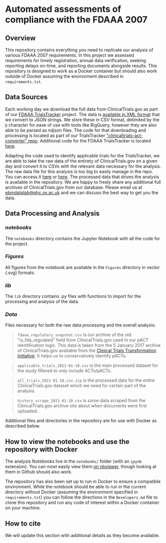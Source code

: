 # Automated assessments of compliance with the FDAAA 2007

## Overview

This repository contains everything you need to replicate our analysis of various FDAAA 2007 requirements. In this project we assessed requirements for timely registration, annual data verification, seeking reporting delays on-time, and reporting documents alongside results. This repository is designed to work as a Docker container but should also work outside of Docker assuming the environment described in `requirements.txt`.

## Data Sources

Each working day we download the full data from ClinicalTrials.gov as part of our [FDAAA TrialsTracker](https://fdaaa.trialstracker.net/) project. The data is [available in XML format](https://clinicaltrials.gov/ct2/resources/download) that we convert to JSON strings. We store these in CSV format, delimited by the `þ` character for ease of use with tools like BigQuery, however they are also able to be parsed as ndjson files. The code for that downloading and processing is located as part of our TrialsTracker ["clinicaltrials-act-converter" repo](https://github.com/ebmdatalab/clinicaltrials-act-converter). Additional code for the FDAAA TrialsTracker is located [here](https://github.com/ebmdatalab/clinicaltrials-act-tracker).

Adapting the code used to identify applicable trials for the TrialsTracker, we are able to take the raw data of the entirety of ClinicalTrials.gov on a given day and convert it to CSVs with the relevant data necessary for the analysis. The raw data file for this analysis is too big to easily manage in the repo. You can access it [here](https://doi.org/10.6084/m9.figshare.12789902) or [here](https://www.dropbox.com/s/awlhqwjtkzp6t4b/clinicaltrials_raw_clincialtrials_json_2021-01-18.csv.zip?dl=0). The processed data that drives the analysis is available in the repository. We are happy to freely share any additional full archives of ClinicalTrials.gov from our database. Please email us at [ebmdatalab@phc.ox.ac.uk](mailto:ebmdatalab@phc.ox.ac.uk) and we can discuss the best way to get you the data.

## Data Processing and Analysis

### *notebooks*

The `notebooks` directory contains the Jupyter Notebook with all the code for the project. 

### *Figures*

All figures from the notebook are available in the `Figures` directory in vector (.svg) formats.

### *lib*

The `lib` directory contains .py files with functions to import for the processing and analysis of the data.

### *Data*

Files necessary for both the raw data processing and the overall analysis:

>`fdaaa_regulatory_snapshot.csv` is our archive of the old "is_fda_regulated" field from ClinicalTrials.gov used in our pACT identification logic. This data is taken from the 5 January 2017 archive of ClinicalTrials.gov available from the [Clinical Trials Transformation Initiative](https://aact.ctti-clinicaltrials.org/snapshots). It helps us to conservatively identify pACTs.

>`applicable_trials_2021-01-18.csv` is the main processed dataset for the study filtered to only include ACTs/pACTs.

>`all_trials_2021-01-18.csv.zip` is the processed data for the entire ClinicalTrials.gov dataset which we need for certain part of the analysis.

>`history_scrape_2021-01-18.csv` is some data scraped from the ClinicalTrials.gov archive site about when documents were first uploaded.

Additional files and directories in the repository are for use with Docker as described below.

## How to view the notebooks and use the repository with Docker

The analysis Notebooks live in the `notebooks/` folder (with an `ipynb` extension). You can most easily view them [on nbviewer](https://nbviewer.jupyter.org/github/ebmdatalab/fdaaa_trends/tree/master/notebooks/), though looking at them in Github should also work.

The repository has also been set up to run in Docker to ensure a compatible environment. While the notebook should be able to run in the current directory without Docker (assuming the environment specified in `requirements.txt`) you can follow the directions in the `Developers.md` file to clone this repository and run any code of interest within a Docker container on your machine.

## How to cite

We will update this section with additional details as they become available.

